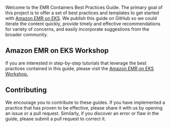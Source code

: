 Welcome to the EMR Containers Best Practices Guide. The primary goal of this project is to offer a set of best practices and templates to get started with [Amazon EMR on EKS](https://aws.amazon.com/emr/features/eks/). We publish this guide on GitHub so we could iterate the content quickly, provide timely and effective recommendations for variety of concerns, and easily incorporate suggestions from the broader community.

## Amazon EMR on EKS Workshop
If you are interested in step-by-step tutorials that leverage the best practices contained in this guide, please visit the [Amazon EMR on EKS Workshop.](https://emr-on-eks.workshop.aws/)
## Contributing

We encourage you to contribute to these guides. If you have implemented a practice that has proven to be effective, please share it with us by opening an issue or a pull request. Similarly, if you discover an error or flaw in the guide, please submit a pull request to correct it.
